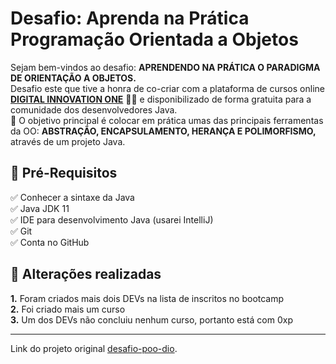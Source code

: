 <h1> Desafio: Aprenda na Prática Programação Orientada a Objetos</h1>

<p> Sejam bem-vindos ao desafio: <strong>APRENDENDO NA PRÁTICA O PARADIGMA DE ORIENTAÇÃO A OBJETOS.</strong><br>Desafio este que tive a honra de co-criar com a plataforma de cursos online <strong><a href="https://web.digitalinnovation.one/">DIGITAL INNOVATION ONE</a></strong> 💛🧡 e disponibilizado de forma gratuita para a comunidade dos desenvolvedores Java.<br>
    💎 O objetivo principal é colocar em prática umas das principais ferramentas da OO: <strong>ABSTRAÇÃO, ENCAPSULAMENTO, HERANÇA E POLIMORFISMO,</strong> através de um projeto Java. </p>



<h2>🛑 Pré-Requisitos</h2>

<p>
✅ Conhecer a sintaxe da Java<br>
✅ Java JDK 11<br>
✅ IDE para desenvolvimento Java (usarei IntelliJ)<br>
✅ Git<br>
✅ Conta no GitHub<br>
</p>


<h2> 👣 Alterações realizadas</h2>

<p>
<strong>	1.</strong> Foram criados mais dois DEVs na lista de inscritos no bootcamp <br>
<strong>	2.</strong> Foi criado mais um curso <br>
<strong>	3.</strong> Um dos DEVs não concluiu nenhum curso, portanto está com 0xp <br> 
</p>

----

Link do projeto original [desafio-poo-dio](https://github.com/cami-la/desafio-poo-dio/ "desafio-poo-dio").
